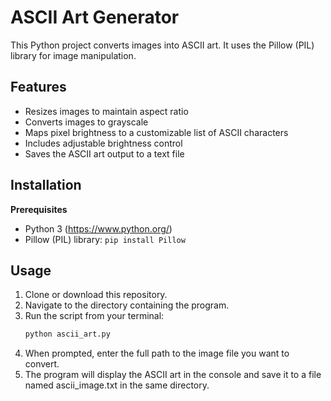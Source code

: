 # ASCII Art Generator

This Python project converts images into ASCII art. It uses the Pillow (PIL) library for image manipulation.

## Features

-   Resizes images to maintain aspect ratio
-   Converts images to grayscale
-   Maps pixel brightness to a customizable list of ASCII characters
-   Includes adjustable brightness control
-   Saves the ASCII art output to a text file

## Installation

**Prerequisites**

-   Python 3 (https://www.python.org/)
-   Pillow (PIL) library: `pip install Pillow`

## Usage

1. Clone or download this repository.
2. Navigate to the directory containing the program.
3. Run the script from your terminal:
    ```bash
    python ascii_art.py
    ```
4. When prompted, enter the full path to the image file you want to convert.
5. The program will display the ASCII art in the console and save it to a file named ascii_image.txt in the same directory.

